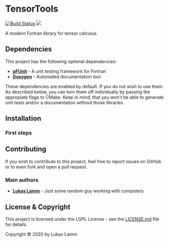 # TensorTools
[![Build Status](https://jenkins.llamm.de/buildStatus/icon?job=tensor_tools_2%2Fmaster)](https://jenkins.llamm.de/job/tensor_tools_2/job/master/)
![](https://img.shields.io/badge/license-LGPL--V3-blue)

A modern Fortran library for tensor calculus.

## Dependencies
This project has the following optional dependencies:

* [**pFUnit**](https://github.com/Goddard-Fortran-Ecosystem/pFUnit) - A unit testing framework for Fortran
* [**Doxygen**](https://www.doxygen.nl/) - Automated documentation tool

These dependencies are enabled by default. If you do not wish to use them.
As described below, you can turn them off individually by passing the appropiate flags to CMake. Keep in mind, that you won't be able to generate unit tests and/or a documentation without those libraries.

## Installation

### First steps


## Contributing

If you wish to contribute to this project, feel free to report issues on GitHub or to even fork and open a pull request.

### Main authors

* [**Lukas Lamm**](https://www.llamm.de) - Just some random guy working with computers

## License & Copyright

This project is licensed under the LGPL License - see the [LICENSE.md](LICENSE.md) file for details.

Copyright © 2020 by Lukas Lamm
